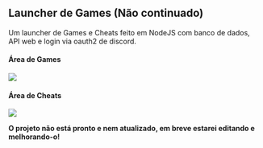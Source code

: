 ## Launcher de Games (Não continuado)

Um launcher de Games e Cheats feito em NodeJS com banco de dados, API web e login via oauth2 de discord.




#### Área de Games
[![](https://media.discordapp.net/attachments/1090480199528882307/1091425095106437200/7f9cc8ac-669d-490d-be52-50b0d4f4accc.png?width=741&height=427)](https://media.discordapp.net/attachments/1090480199528882307/1091425095106437200/7f9cc8ac-669d-490d-be52-50b0d4f4accc.png?width=741&height=427)

#### Área de Cheats





[![](https://media.discordapp.net/attachments/1090480199528882307/1091425520673099858/image.png?width=717&height=427)](https://media.discordapp.net/attachments/1090480199528882307/1091425520673099858/image.png?width=717&height=427)


**O projeto não está pronto e nem atualizado, em breve estarei editando e melhorando-o!**
